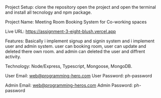 Project Setup: clone the repository open the project and open the terminal and install all tecnology and npm package.

Project Name: Meeting Room Booking System for Co-working spaces

Live URL: https://assignment-3-eight-blush.vercel.app

Features: Basically i implement signup and signin system and i implement user and admin system. user can booking room, user can update and deleted there own room. and admin can deleted the user and diffrent activity.

Technology: Node/Express, Typescript, Mongoose, MongoDB.

User Email: web@programming-hero.com
User Password: ph-password

Admin Email: web@programming-heros.com
Admin Password: ph-password
